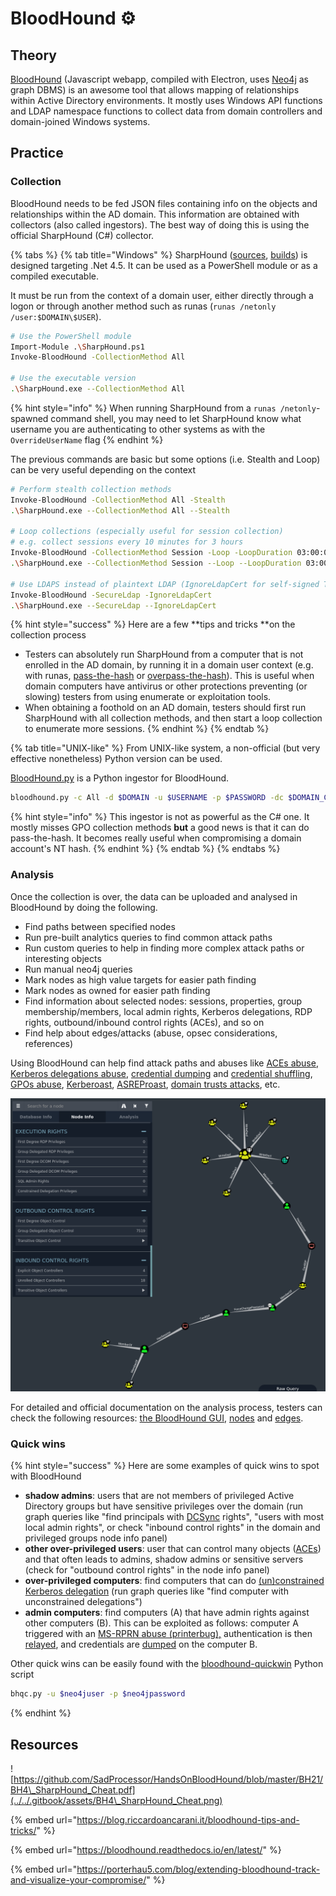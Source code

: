 # BloodHound ⚙️

## Theory

[BloodHound](https://github.com/BloodHoundAD/BloodHound) (Javascript webapp, compiled with Electron, uses [Neo4j](https://neo4j.com) as graph DBMS) is an awesome tool that allows mapping of relationships within Active Directory environments. It mostly uses Windows API functions and LDAP namespace functions to collect data from domain controllers and domain-joined Windows systems.

## Practice

### Collection

BloodHound needs to be fed JSON files containing info on the objects and relationships within the AD domain. This information are obtained with collectors (also called ingestors). The best way of doing this is using the official SharpHound (C#) collector.

{% tabs %}
{% tab title="Windows" %}
SharpHound ([sources](https://github.com/BloodHoundAD/SharpHound3), [builds](https://github.com/BloodHoundAD/BloodHound/tree/master/Collectors)) is designed targeting .Net 4.5. It can be used as a PowerShell module or as a compiled executable.

It must be run from the context of a domain user, either directly through a logon or through another method such as runas (`runas /netonly /user:$DOMAIN\$USER`).

```bash
# Use the PowerShell module
Import-Module .\SharpHound.ps1
Invoke-BloodHound -CollectionMethod All

# Use the executable version
.\SharpHound.exe --CollectionMethod All
```

{% hint style="info" %}
When running SharpHound from a `runas /netonly`-spawned command shell, you may need to let SharpHound know what username you are authenticating to other systems as with the `OverrideUserName` flag
{% endhint %}

The previous commands are basic but some options (i.e. Stealth and Loop) can be very useful depending on the context

```bash
# Perform stealth collection methods
Invoke-BloodHound -CollectionMethod All -Stealth
.\SharpHound.exe --CollectionMethod All --Stealth

# Loop collections (especially useful for session collection)
# e.g. collect sessions every 10 minutes for 3 hours
Invoke-BloodHound -CollectionMethod Session -Loop -LoopDuration 03:00:00 -LoopInterval 00:10:00
.\SharpHound.exe --CollectionMethod Session --Loop --LoopDuration 03:00:00 --LoopInterval 00:10:00

# Use LDAPS instead of plaintext LDAP (IgnoreLdapCert for self-signed TLS/SSL certificates)
Invoke-BloodHound -SecureLdap -IgnoreLdapCert
.\SharpHound.exe --SecureLdap --IgnoreLdapCert
```

{% hint style="success" %}
Here are a few **tips and tricks **on the collection process

* Testers can absolutely run SharpHound from a computer that is not enrolled in the AD domain, by running it in a domain user context (e.g. with runas, [pass-the-hash](../movement/ntlm/pth.md) or [overpass-the-hash](../movement/kerberos/ptk.md)). This is useful when domain computers have antivirus or other protections preventing (or slowing) testers from using enumerate or exploitation tools.
* When obtaining a foothold on an AD domain, testers should first run SharpHound with all collection methods, and then start a loop collection to enumerate more sessions.
{% endhint %}
{% endtab %}

{% tab title="UNIX-like" %}
From UNIX-like system, a non-official (but very effective nonetheless) Python version can be used.

[BloodHound.py](https://github.com/fox-it/BloodHound.py) is a Python ingestor for BloodHound.

```bash
bloodhound.py -c All -d $DOMAIN -u $USERNAME -p $PASSWORD -dc $DOMAIN_CONTROLLER
```

{% hint style="info" %}
This ingestor is not as powerful as the C# one. It mostly misses GPO collection methods **but** a good news is that it can do pass-the-hash. It becomes really useful when compromising a domain account's NT hash.
{% endhint %}
{% endtab %}
{% endtabs %}

### Analysis

Once the collection is over, the data can be uploaded and analysed in BloodHound by doing the following.

* Find paths between specified nodes
* Run pre-built analytics queries to find common attack paths
* Run custom queries to help in finding more complex attack paths or interesting objects
* Run manual neo4j queries
* Mark nodes as high value targets for easier path finding
* Mark nodes as owned for easier path finding
* Find information about selected nodes: sessions, properties, group membership/members, local admin rights, Kerberos delegations, RDP rights, outbound/inbound control rights (ACEs), and so on
* Find help about edges/attacks (abuse, opsec considerations, references)

Using BloodHound can help find attack paths and abuses like [ACEs abuse](../movement/access-control-entries/), [Kerberos delegations abuse](../movement/kerberos/delegations/), [credential dumping](../movement/credentials/dumping/) and [credential shuffling](../movement/credentials/credential-shuffling.md), [GPOs abuse](../movement/group-policy-objects.md), [Kerberoast](../movement/kerberos/kerberoast.md), [ASREProast](../movement/kerberos/asreproast.md), [domain trusts attacks](../movement/domain-trusts.md), etc.

![](<../../.gitbook/assets/Screenshot from 2020-12-08 15-29-30.png>)

For detailed and official documentation on the analysis process, testers can check the following resources: [the BloodHound GUI](https://bloodhound.readthedocs.io/en/latest/data-analysis/bloodhound-gui.html), [nodes](https://bloodhound.readthedocs.io/en/latest/data-analysis/nodes.html) and [edges](https://bloodhound.readthedocs.io/en/latest/data-analysis/edges.html).

### Quick wins

{% hint style="success" %}
Here are some examples of quick wins to spot with BloodHound

* **shadow admins**: users that are not members of privileged Active Directory groups but have sensitive privileges over the domain (run graph queries like "find principals with [DCSync](../movement/credentials/dumping/dcsync.md) rights", "users with most local admin rights", or check "inbound control rights" in the domain and privileged groups node info panel)
* **other over-privileged users**: user that can control many objects ([ACEs](../movement/access-control-entries/)) and that often leads to admins, shadow admins or sensitive servers (check for "outbound control rights" in the node info panel)
* **over-privileged computers**: find computers that can do [(un)constrained Kerberos delegation](../movement/kerberos/delegations/) (run graph queries like "find computer with unconstrained delegations")
* **admin computers**: find computers (A) that have admin rights against other computers (B). This can be exploited as follows: computer A triggered with an [MS-RPRN abuse (printerbug),](../movement/mitm-and-coerced-authentications/ms-rprn.md) authentication is then [relayed](../movement/ntlm/relay.md), and credentials are [dumped](../movement/credentials/dumping/) on the computer B.

Other quick wins can be easily found with the [bloodhound-quickwin](https://github.com/kaluche/bloodhound-quickwin) Python script

```bash
bhqc.py -u $neo4juser -p $neo4jpassword
```
{% endhint %}

## Resources

![https://github.com/SadProcessor/HandsOnBloodHound/blob/master/BH21/BH4\_SharpHound_Cheat.pdf](../../.gitbook/assets/BH4\_SharpHound_Cheat.png)

{% embed url="https://blog.riccardoancarani.it/bloodhound-tips-and-tricks/" %}

{% embed url="https://bloodhound.readthedocs.io/en/latest/" %}

{% embed url="https://porterhau5.com/blog/extending-bloodhound-track-and-visualize-your-compromise/" %}

